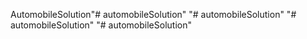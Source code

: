 AutomobileSolution"# automobileSolution" 
"# automobileSolution" 
"# automobileSolution" 
"# automobileSolution" 

